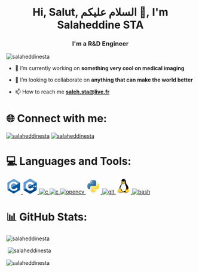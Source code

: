 <h1 align="center">Hi, Salut,  السلام عليكم 👋, I'm Salaheddine STA</h1>
<h3 align="center">I'm a R&D Engineer</h3>

<p align="left"> <img src="https://komarev.com/ghpvc/?username=salaheddinesta&label=Profile%20views&color=0e75b6&style=flat" alt="salaheddinesta" /> </p>

- 🔭 I’m currently working on **something very cool on medical imaging**

- 👯 I’m looking to collaborate on **anything that can make the world better**

- 📫 How to reach me **saleh.sta@live.fr**
  

# 🌐 Connect with me:
<p align="left">
<a href="https://twitter.com/salaheddinesta" target="blank"><img align="center" src="https://raw.githubusercontent.com/rahuldkjain/github-profile-readme-generator/master/src/images/icons/Social/twitter.svg" alt="salaheddinesta" height="30" width="40" /></a>
<a href="https://linkedin.com/in/salaheddinesta" target="blank"><img align="center" src="https://raw.githubusercontent.com/rahuldkjain/github-profile-readme-generator/master/src/images/icons/Social/linked-in-alt.svg" alt="salaheddinesta" height="30" width="40" /></a>
</p>


# 💻 Languages and Tools:
<p align="left"> <a href="https://www.cprogramming.com/" target="_blank" rel="noreferrer"> <img src="https://raw.githubusercontent.com/devicons/devicon/master/icons/c/c-original.svg" alt="c" width="40" height="40"/> </a> <a href="https://cplusplus.com" target="_blank" rel="noreferrer"> <img src="https://raw.githubusercontent.com/devicons/devicon/master/icons/cplusplus/cplusplus-original.svg" alt="cplusplus" width="40" height="40"/> </a> <a href="https://vtk.org/" arget="_blank" rel="noreferrer"> <img src="https://www.vtk.org/wp-content/uploads/2015/03/vtk_logo-main1.png" alt="c" width="60" height="40"/> </a> <a href="https://itk.org/" arget="_blank" rel="noreferrer"> <img src="https://itk.org/wp-content/uploads/2019/10/itk_logo-main1.png" alt="c" width="60" height="40"/> </a> <a href="https://opencv.org/" target="_blank" rel="noreferrer"> <img src="https://www.vectorlogo.zone/logos/opencv/opencv-icon.svg" alt="opencv" width="40" height="40"/> </a> <a href="https://www.python.org" target="_blank" rel="noreferrer"> <img src="https://raw.githubusercontent.com/devicons/devicon/master/icons/python/python-original.svg" alt="python" width="40" height="40"/> </a> <a href="https://git-scm.com/" target="_blank" rel="noreferrer"> <img src="https://www.vectorlogo.zone/logos/git-scm/git-scm-icon.svg" alt="git" width="40" height="40"/> </a> <a href="https://www.linux.org/" target="_blank" rel="noreferrer"> <img src="https://raw.githubusercontent.com/devicons/devicon/master/icons/linux/linux-original.svg" alt="linux" width="40" height="40"/> </a> <a href="https://www.gnu.org/software/bash/" target="_blank" rel="noreferrer"> <img src="https://www.vectorlogo.zone/logos/gnu_bash/gnu_bash-icon.svg" alt="bash" width="40" height="40"/> </a> </p>


# 📊 GitHub Stats:
<p><img align="center" src="https://github-readme-stats.vercel.app/api/top-langs?username=salaheddinesta&show_icons=true&locale=en&layout=compact" alt="salaheddinesta" /></p>

<p>&nbsp;<img align="center" src="https://github-readme-stats.vercel.app/api?username=salaheddinesta&show_icons=true&locale=en" alt="salaheddinesta" /></p>

<p><img align="center" src="https://github-readme-streak-stats.herokuapp.com/?user=salaheddinesta&" alt="salaheddinesta" /></p>
